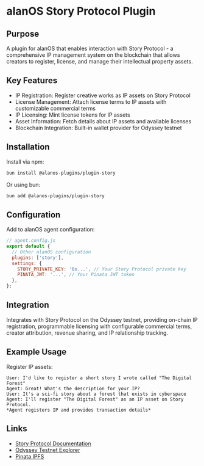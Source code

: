 # alanOS Story Protocol Plugin

## Purpose

A plugin for alanOS that enables interaction with Story Protocol - a comprehensive IP management system on the blockchain that allows creators to register, license, and manage their intellectual property assets.

## Key Features

- IP Registration: Register creative works as IP assets on Story Protocol
- License Management: Attach license terms to IP assets with customizable commercial terms
- IP Licensing: Mint license tokens for IP assets
- Asset Information: Fetch details about IP assets and available licenses
- Blockchain Integration: Built-in wallet provider for Odyssey testnet

## Installation

Install via npm:

```bash
bun install @alanos-plugins/plugin-story
```

Or using bun:

```bash
bun add @alanos-plugins/plugin-story
```

## Configuration

Add to alanOS agent configuration:

```javascript
// agent.config.js
export default {
  // Other alanOS configuration
  plugins: ['story'],
  settings: {
    STORY_PRIVATE_KEY: '0x...', // Your Story Protocol private key
    PINATA_JWT: '...', // Your Pinata JWT token
  },
};
```

## Integration

Integrates with Story Protocol on the Odyssey testnet, providing on-chain IP registration, programmable licensing with configurable commercial terms, creator attribution, revenue sharing, and IP relationship tracking.

## Example Usage

Register IP assets:

```
User: I'd like to register a short story I wrote called "The Digital Forest"
Agent: Great! What's the description for your IP?
User: It's a sci-fi story about a forest that exists in cyberspace
Agent: I'll register "The Digital Forest" as an IP asset on Story Protocol.
*Agent registers IP and provides transaction details*
```

## Links

- [Story Protocol Documentation](https://docs.storyprotocol.xyz)
- [Odyssey Testnet Explorer](https://odyssey.storyscan.xyz)
- [Pinata IPFS](https://www.pinata.cloud/)
